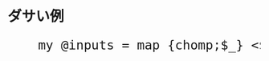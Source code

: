 ダサい例
==========

<div style="font-size: 1.8em;">
<pre class="brush: perl">
    my @inputs = map {chomp;$_} &lt;$fh&gt;;
</pre>
</div>